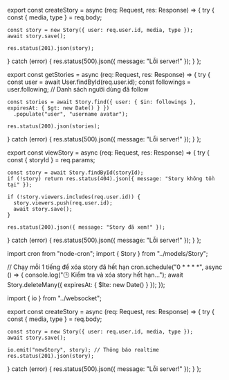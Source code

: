export const createStory = async (req: Request, res: Response) => {
  try {
    const { media, type } = req.body;

    const story = new Story({ user: req.user.id, media, type });
    await story.save();

    res.status(201).json(story);
  } catch (error) {
    res.status(500).json({ message: "Lỗi server!" });
  }
};


export const getStories = async (req: Request, res: Response) => {
  try {
    const user = await User.findById(req.user.id);
    const followings = user.following; // Danh sách người dùng đã follow

    const stories = await Story.find({ user: { $in: followings }, expiresAt: { $gt: new Date() } })
      .populate("user", "username avatar");

    res.status(200).json(stories);
  } catch (error) {
    res.status(500).json({ message: "Lỗi server!" });
  }
};


export const viewStory = async (req: Request, res: Response) => {
  try {
    const { storyId } = req.params;

    const story = await Story.findById(storyId);
    if (!story) return res.status(404).json({ message: "Story không tồn tại" });

    if (!story.viewers.includes(req.user.id)) {
      story.viewers.push(req.user.id);
      await story.save();
    }

    res.status(200).json({ message: "Story đã xem!" });
  } catch (error) {
    res.status(500).json({ message: "Lỗi server!" });
  }
};


import cron from "node-cron";
import { Story } from "../models/Story";

// Chạy mỗi 1 tiếng để xóa story đã hết hạn
cron.schedule("0 * * * *", async () => {
  console.log("🕒 Kiểm tra và xóa story hết hạn...");
  await Story.deleteMany({ expiresAt: { $lte: new Date() } });
});


import { io } from "../websocket";

export const createStory = async (req: Request, res: Response) => {
  try {
    const { media, type } = req.body;

    const story = new Story({ user: req.user.id, media, type });
    await story.save();

    io.emit("newStory", story); // Thông báo realtime
    res.status(201).json(story);
  } catch (error) {
    res.status(500).json({ message: "Lỗi server!" });
  }
};